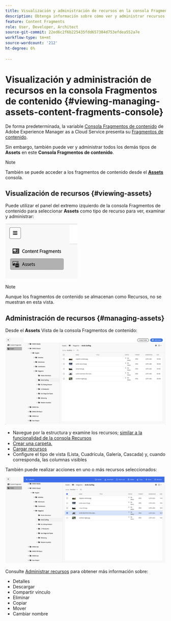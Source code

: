 ```yaml
---
title: Visualización y administración de recursos en la consola Fragmentos de contenido
description: Obtenga información sobre cómo ver y administrar recursos en la **Consola Fragmentos de contenido** de Adobe Experience Manager as a Cloud Service.
feature: Content Fragments
role: User, Developer, Architect
source-git-commit: 22ed6c2f6b225435fdd657384d753efdea552a7e
workflow-type: tm+mt
source-wordcount: '212'
ht-degree: 6%

---
```


# Visualización y administración de recursos en la consola Fragmentos de contenido {#viewing-managing-assets-content-fragments-console}

De forma predeterminada, la variable [Consola Fragmentos de contenido](/help/sites-cloud/administering/content-fragments/managing.md#content-fragments-console) de Adobe Experience Manager as a Cloud Service presenta su [Fragmentos de contenido](/help/sites-cloud/administering/content-fragments/overview.md).

Sin embargo, también puede ver y administrar todos los demás tipos de **Assets** en este **Consola Fragmentos de contenido**.

>[!NOTE]
>
>También se puede acceder a los fragmentos de contenido desde el **[Assets](/help/assets/overview.md)** consola.

## Visualización de recursos {#viewing-assets}

Puede utilizar el panel del extremo izquierdo de la consola Fragmentos de contenido para seleccionar  **Assets** como tipo de recurso para ver, examinar y administrar:

![Consola Fragmentos de contenido: navegación](/help/sites-cloud/administering/content-fragments/assets/cf-console-assets-navigation.png)

>[!NOTE]
>
>Aunque los fragmentos de contenido se almacenan como Recursos, no se muestran en esta vista.

## Administración de recursos {#managing-assets}

Desde el **Assets** Vista de la consola Fragmentos de contenido:

![Consola Fragmentos de contenido: examinar recurso](/help/sites-cloud/administering/content-fragments/assets/cf-console-assets-browse.png)

* Navegue por la estructura y examine los recursos; [similar a la funcionalidad de la consola Recursos](/help/assets/navigate-assets-view.md)
* [Crear una carpeta.](/help/assets/manage-digital-assets.md#creating-folders)
* [Cargar recursos](/help/assets/add-delete-assets-view.md)
* Configure el tipo de vista (Lista, Cuadrícula, Galería, Cascada) y, cuando corresponda, las columnas visibles

También puede realizar acciones en uno o más recursos seleccionados:

![Consola Fragmentos de contenido: acciones para el recurso seleccionado](/help/sites-cloud/administering/content-fragments/assets/cf-console-assets-actions.png)

Consulte [Administrar recursos](/help/assets/manage-organize-assets-view.md) para obtener más información sobre:

* Detalles
* Descargar
* Compartir vínculo
* Eliminar
* Copiar
* Mover
* Cambiar nombre
